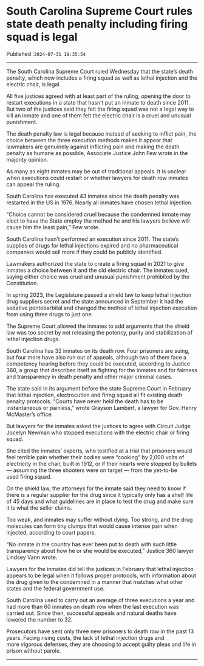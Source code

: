 # South Carolina Supreme Court rules state death penalty including firing squad is legal

Published :`2024-07-31 19:35:54`

---

The South Carolina Supreme Court ruled Wednesday that the state’s death penalty, which now includes a firing squad as well as lethal injection and the electric chair, is legal.

All five justices agreed with at least part of the ruling, opening the door to restart executions in a state that hasn’t put an inmate to death since 2011. But two of the justices said they felt the firing squad was not a legal way to kill an inmate and one of them felt the electric chair is a cruel and unusual punishment.

The death penalty law is legal because instead of seeking to inflict pain, the choice between the three execution methods makes it appear that lawmakers are genuinely against inflicting pain and making the death penalty as humane as possible, Associate Justice John Few wrote in the majority opinion.

As many as eight inmates may be out of traditional appeals. It is unclear when executions could restart or whether lawyers for death row inmates can appeal the ruling.

South Carolina has executed 43 inmates since the death penalty was restarted in the US in 1976. Nearly all inmates have chosen lethal injection.

“Choice cannot be considered cruel because the condemned inmate may elect to have the State employ the method he and his lawyers believe will cause him the least pain,” Few wrote.

South Carolina hasn’t performed an execution since 2011. The state’s supplies of drugs for lethal injections expired and no pharmaceutical companies would sell more if they could be publicly identified.

Lawmakers authorized the state to create a firing squad in 2021 to give inmates a choice between it and the old electric chair. The inmates sued, saying either choice was cruel and unusual punishment prohibited by the Constitution.

In spring 2023, the Legislature passed a shield law to keep lethal injection drug suppliers secret and the state announced in September it had the sedative pentobarbital and changed the method of lethal injection execution from using three drugs to just one.

The Supreme Court allowed the inmates to add arguments that the shield law was too secret by not releasing the potency, purity and stabilization of lethal injection drugs.

South Carolina has 32 inmates on its death row. Four prisoners are suing, but four more have also run out of appeals, although two of them face a competency hearing before they could be executed, according to Justice 360, a group that describes itself as fighting for the inmates and for fairness and transparency in death penalty and other major criminal cases.

The state said in its argument before the state Supreme Court in February that lethal injection, electrocution and firing squad all fit existing death penalty protocols. “Courts have never held the death has to be instantaneous or painless,” wrote Grayson Lambert, a lawyer for Gov. Henry McMaster’s office.

But lawyers for the inmates asked the justices to agree with Circuit Judge Jocelyn Newman who stopped executions with the electric chair or firing squad.

She cited the inmates’ experts, who testified at a trial that prisoners would feel terrible pain whether their bodies were “cooking” by 2,000 volts of electricity in the chair, built in 1912, or if their hearts were stopped by bullets — assuming the three shooters were on target — from the yet-to-be used firing squad.

On the shield law, the attorneys for the inmate said they need to know if there is a regular supplier for the drug since it typically only has a shelf life of 45 days and what guidelines are in place to test the drug and make sure it is what the seller claims.

Too weak, and inmates may suffer without dying. Too strong, and the drug molecules can form tiny clumps that would cause intense pain when injected, according to court papers.

“No inmate in the country has ever been put to death with such little transparency about how he or she would be executed,” Justice 360 lawyer Lindsey Vann wrote.

Lawyers for the inmates did tell the justices in February that lethal injection appears to be legal when it follows proper protocols, with information about the drug given to the condemned in a manner that matches what other states and the federal government use.

South Carolina used to carry out an average of three executions a year and had more than 60 inmates on death row when the last execution was carried out. Since then, successful appeals and natural deaths have lowered the number to 32.

Prosecutors have sent only three new prisoners to death row in the past 13 years. Facing rising costs, the lack of lethal injection drugs and more vigorous defenses, they are choosing to accept guilty pleas and life in prison without parole.

---

